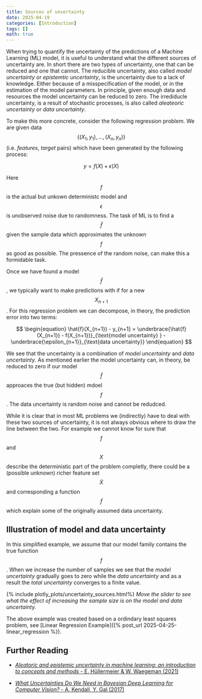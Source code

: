 ```yaml
---
title: Sources of uncertainty
date: 2025-04-19
categories: [Introduction]
tags: []  
math: true
---
```


When trying to quantify the uncertainty of the predictions of a Machine Learning (ML) model, it is useful to understand what the different sources of uncertainty are. In short there are two types of uncertainty, one that can be reduced and one that cannot. The reducible uncertainty, also called *model uncertainty* or *epistemtic uncertainty*, is the uncertainty due to a lack of knowledge. Either because of a misspecification of the model, or in the estimation of the model parameters. In principle, given enough data and resources the model uncertainty can be reduced to zero. The irrediducle uncertainty, is a result of stochastic processes, is also called *aleateoric uncertainty* or *data uncertainty*.

To make this more concrete, consider the following regression problem. We are given data $$\{(X_1,y_1),\ldots,(X_n,y_n)\}$$ (i.e. *features*, *target* pairs) which have been generated by the following process:

$$
\begin{equation}
y = f(X) + \epsilon(X)
\end{equation}
$$ 

Here $$f$$ is the actual but unkown deterministc model and $$\epsilon$$ is unobserved noise due to randomness. The task of ML is to find a $$\hat{f}$$ given the sample data which approximates the unknown $$f$$ as good as possible. The pressence of the random noise, can make this a formidable task. 

Once we have found a model $$\hat{f}$$, we typically want to make predictions with if for a new $$X_{n+1}$$. For this regression problem we can decompose, in theory, the prediction error into two terms:

$$
\begin{equation}
\hat{f}(X_{n+1}) - y_{n+1} = \underbrace{\hat{f}(X_{n+1}) - f(X_{n+1})}_{\text{model uncertainty}
} - \underbrace{\epsilon_{n+1}}_{\text{data uncertainty}}
\end{equation}
$$

We see that the uncertainty is a combination of *model uncertainty* and *data uncertainty*. As mentioned earlier the model uncertainty can, in theory, be reduced to zero if our model $$\hat{f}$$ approaces the true (but hidden) mdoel $$f$$. The data uncertainty is random noise and cannot be redudced.

While it is clear that in most ML problems we (indirectly) have to deal with these two sources of uncertainty, it is not always obvious where to draw the line between the two. For example we cannot know for sure that $$f$$ and $$X$$ describe the deterministic part of the problem completly, there could be a (possible unknown) richer feature set $$\tilde{X}$$ and corresponding a function $$\tilde{f}$$ which explain some of the originally assumed data uncertainty.

## Illustration of model and data uncertainty
In this simplified example, we assume that our model family contains the true function $$f$$. When we increase the number of samples we see that the *model uncertainty* gradually goes to zero while the *data uncertainty* and as a result the *total uncertainty* converges to a finite value.

{% include plotly_plots/uncertainty_sources.html%}
*Move the slider to see what the effect of increasing the sample size is on the model and data uncertainty.*

The above example was created based on a ordindary least squares problem, see [Linear Regression Example]({% post_url 2025-04-25-linear_regression %}).

## Further Reading
* [*Aleatoric and epistemic uncertainty in machine learning: an introduction to concepts and methods* - E. Hüllermeier & W. Waegeman (2021)](https://link.springer.com/article/10.1007/s10994-021-05946-3)

* [*What Uncertainties Do We Need in Bayesian Deep Learning for Computer Vision?* - A. Kendall, Y. Gal (2017)](https://arxiv.org/abs/1703.04977)

<!-- how do we estimate it -->
<!-- what does it mean for fitting a model -->
